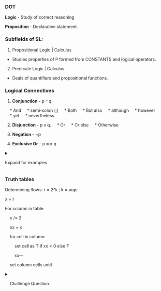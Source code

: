 ### DOT ###

__Logic__ - Study of correct reasoning

__Proposition__ - Declarative statement.

### Subfields of SL: ###

1. Propositional Logic | Calculus

- Studies properties of P formed from CONSTANTS and logical operators.

2. Predicate Logic | Calculus

- Deals of quantifiers and propositional functions.

  

### Logical Connectives ###

1. __Conjunction__ - p ^ q.

    * And
    * semi-colon (;)
    * Both
    * But also
    * although
    * however
    * yet
    * nevertheless

2. __Disjunction__ - p v q.
    * Or
    * Or else
    * Otherwise

3. __Negation__ - ~p
4. __Exclusive Or__ - p xor q

<details>

<summary>

Expand for examples

</summary>

1. Today is thur && it is neither hot nor raining

  

p ^ ~(h v r)

  

Back in example #7 can we not change the double negation for w so the sentence will be simpler like Aevon's answer?

  

3+5 != 8 and -6 + 3 <= -4. Otherwise -3-8 < -3

</details>

  

### Truth tables ###

Determining Rows: r = 2^k ; k = argc

  

x = r

For column in table:

    x /= 2

  

    xx = x

  

    for cell in column:

        set cell as T if xx < 0 else F

        xx--

  

    set column cells until

  

<details>

    <summary>

    Challenge Question

    </summary>

</details>